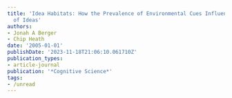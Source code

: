 ```yaml
---
title: 'Idea Habitats: How the Prevalence of Environmental Cues Influences the Success
  of Ideas'
authors:
- Jonah A Berger
- Chip Heath
date: '2005-01-01'
publishDate: '2023-11-18T21:06:10.061710Z'
publication_types:
- article-journal
publication: '*Cognitive Science*'
tags:
- /unread
---
```

